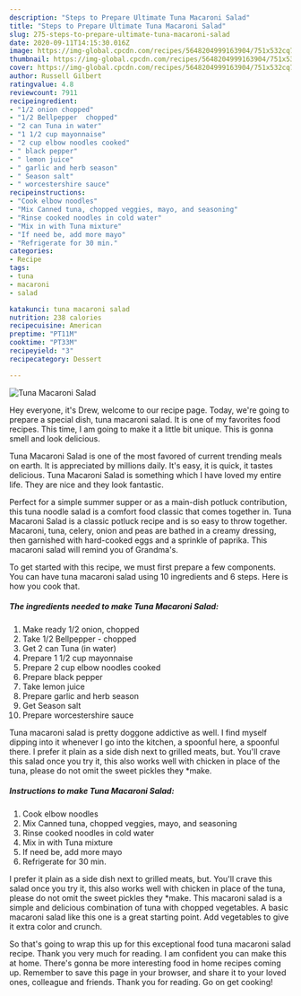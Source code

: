 ```yaml
---
description: "Steps to Prepare Ultimate Tuna Macaroni Salad"
title: "Steps to Prepare Ultimate Tuna Macaroni Salad"
slug: 275-steps-to-prepare-ultimate-tuna-macaroni-salad
date: 2020-09-11T14:15:30.016Z
image: https://img-global.cpcdn.com/recipes/5648204999163904/751x532cq70/tuna-macaroni-salad-recipe-main-photo.jpg
thumbnail: https://img-global.cpcdn.com/recipes/5648204999163904/751x532cq70/tuna-macaroni-salad-recipe-main-photo.jpg
cover: https://img-global.cpcdn.com/recipes/5648204999163904/751x532cq70/tuna-macaroni-salad-recipe-main-photo.jpg
author: Russell Gilbert
ratingvalue: 4.8
reviewcount: 7911
recipeingredient:
- "1/2 onion chopped"
- "1/2 Bellpepper  chopped"
- "2 can Tuna in water"
- "1 1/2 cup mayonnaise"
- "2 cup elbow noodles cooked"
- " black pepper"
- " lemon juice"
- " garlic and herb season"
- " Season salt"
- " worcestershire sauce"
recipeinstructions:
- "Cook elbow noodles"
- "Mix Canned tuna, chopped veggies, mayo, and seasoning"
- "Rinse cooked noodles in cold water"
- "Mix in with Tuna mixture"
- "If need be, add more mayo"
- "Refrigerate for 30 min."
categories:
- Recipe
tags:
- tuna
- macaroni
- salad

katakunci: tuna macaroni salad 
nutrition: 238 calories
recipecuisine: American
preptime: "PT11M"
cooktime: "PT33M"
recipeyield: "3"
recipecategory: Dessert

---
```



![Tuna Macaroni Salad](https://img-global.cpcdn.com/recipes/5648204999163904/751x532cq70/tuna-macaroni-salad-recipe-main-photo.jpg)

Hey everyone, it's Drew, welcome to our recipe page. Today, we're going to prepare a special dish, tuna macaroni salad. It is one of my favorites food recipes. This time, I am going to make it a little bit unique. This is gonna smell and look delicious.

Tuna Macaroni Salad is one of the most favored of current trending meals on earth. It is appreciated by millions daily. It's easy, it is quick, it tastes delicious. Tuna Macaroni Salad is something which I have loved my entire life. They are nice and they look fantastic.

Perfect for a simple summer supper or as a main-dish potluck contribution, this tuna noodle salad is a comfort food classic that comes together in. Tuna Macaroni Salad is a classic potluck recipe and is so easy to throw together. Macaroni, tuna, celery, onion and peas are bathed in a creamy dressing, then garnished with hard-cooked eggs and a sprinkle of paprika. This macaroni salad will remind you of Grandma&#39;s.


To get started with this recipe, we must first prepare a few components. You can have tuna macaroni salad using 10 ingredients and 6 steps. Here is how you cook that.

<!--inarticleads1-->

##### The ingredients needed to make Tuna Macaroni Salad:

1. Make ready 1/2 onion, chopped
1. Take 1/2 Bellpepper - chopped
1. Get 2 can Tuna (in water)
1. Prepare 1 1/2 cup mayonnaise
1. Prepare 2 cup elbow noodles cooked
1. Prepare  black pepper
1. Take  lemon juice
1. Prepare  garlic and herb season
1. Get  Season salt
1. Prepare  worcestershire sauce


Tuna macaroni salad is pretty doggone addictive as well. I find myself dipping into it whenever I go into the kitchen, a spoonful here, a spoonful there. I prefer it plain as a side dish next to grilled meats, but. You&#39;ll crave this salad once you try it, this also works well with chicken in place of the tuna, please do not omit the sweet pickles they *make. 

<!--inarticleads2-->

##### Instructions to make Tuna Macaroni Salad:

1. Cook elbow noodles
1. Mix Canned tuna, chopped veggies, mayo, and seasoning
1. Rinse cooked noodles in cold water
1. Mix in with Tuna mixture
1. If need be, add more mayo
1. Refrigerate for 30 min.


I prefer it plain as a side dish next to grilled meats, but. You&#39;ll crave this salad once you try it, this also works well with chicken in place of the tuna, please do not omit the sweet pickles they *make. This macaroni salad is a simple and delicious combination of tuna with chopped vegetables. A basic macaroni salad like this one is a great starting point. Add vegetables to give it extra color and crunch. 

So that's going to wrap this up for this exceptional food tuna macaroni salad recipe. Thank you very much for reading. I am confident you can make this at home. There's gonna be more interesting food in home recipes coming up. Remember to save this page in your browser, and share it to your loved ones, colleague and friends. Thank you for reading. Go on get cooking!
